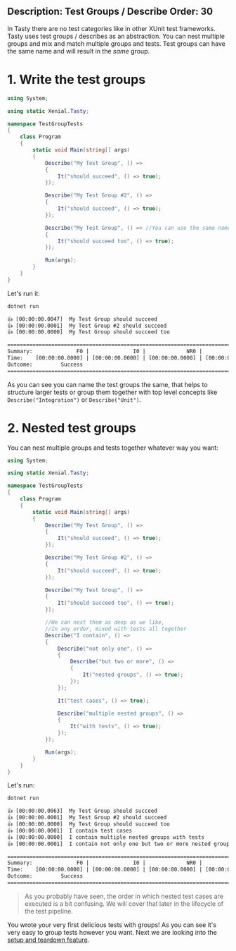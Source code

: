 Description: Test Groups / Describe
Order: 30
---

In Tasty there are no test categories like in other XUnit test frameworks. Tasty uses test groups / describes as an abstraction. You can nest multiple groups and mix and match multiple groups and tests. Test groups can have the same name and will result in the *same* group.

# 1. Write the test groups

```cs
using System;

using static Xenial.Tasty;

namespace TestGroupTests
{
    class Program
    {
        static void Main(string[] args)
        {
            Describe("My Test Group", () =>
            {
                It("should succeed", () => true);
            });

            Describe("My Test Group #2", () =>
            {
                It("should succeed", () => true);
            });

            Describe("My Test Group", () => //You can use the same name multiple times
            {
                It("should succeed too", () => true);
            });

            Run(args);
        }
    }
}

```

Let's run it:

```cmd
dotnet run
```

```txt
👍 [00:00:00.0047]  My Test Group should succeed
👍 [00:00:00.0001]  My Test Group #2 should succeed
👍 [00:00:00.0000]  My Test Group should succeed too

=================================================================================================
Summary:              F0 |              I0 |             NR0 |              S3 | T3
Time:    [00:00:00.0000] | [00:00:00.0000] | [00:00:00.0000] | [00:00:00.0050] | [00:00:00.0050]
Outcome:         Success
=================================================================================================
```

As you can see you can name the test groups the same, that helps to structure larger tests or group them together with top level concepts like `Describe("Integration")` or `Describe("Unit")`.

# 2. Nested test groups

You can nest multiple groups and tests together whatever way you want:

```cs
using System;

using static Xenial.Tasty;

namespace TestGroupTests
{
    class Program
    {
        static void Main(string[] args)
        {
            Describe("My Test Group", () =>
            {
                It("should succeed", () => true);
            });

            Describe("My Test Group #2", () =>
            {
                It("should succeed", () => true);
            });

            Describe("My Test Group", () =>
            {
                It("should succeed too", () => true);
            });

            //We can nest them as deep as we like,
            //In any order, mixed with tests all together
            Describe("I contain", () =>
            {
                Describe("not only one", () =>
                {
                    Describe("but two or more", () =>
                    {
                        It("nested groups", () => true);
                    });
                });

                It("test cases", () => true);

                Describe("multiple nested groups", () =>
                {
                    It("with tests", () => true);
                });
            });

            Run(args);
        }
    }
}

```

Let's run:

```cmd
dotnet run
```

```txt
👍 [00:00:00.0063]  My Test Group should succeed
👍 [00:00:00.0001]  My Test Group #2 should succeed
👍 [00:00:00.0000]  My Test Group should succeed too
👍 [00:00:00.0001]  I contain test cases
👍 [00:00:00.0000]  I contain multiple nested groups with tests
👍 [00:00:00.0001]  I contain not only one but two or more nested groups

=================================================================================================
Summary:              F0 |              I0 |             NR0 |              S6 | T6
Time:    [00:00:00.0000] | [00:00:00.0000] | [00:00:00.0000] | [00:00:00.0068] | [00:00:00.0068]
Outcome:         Success
=================================================================================================
```

> As you probably have seen, the order in which nested test cases are executed is a bit confusing.
> We will cover that later in the lifecycle of the test pipeline.

You wrote your very first delicious tests with groups! As you can see it's very easy to group tests however you want. Next we are looking into the [setup and teardown feature](setup-teardown).
